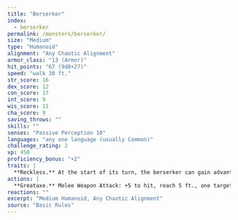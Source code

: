 ```yaml
---
title: "Berserker"
index:
  - berserker
permalink: /monsters/berserker/
size: "Medium"
type: "Humanoid"
alignment: "Any Chaotic Alignment"
armor_class: "13 (Armor)"
hit_points: "67 (9d8+27)"
speed: "walk 30 ft."
str_score: 16
dex_score: 12
con_score: 17
int_score: 9
wis_score: 11
cha_score: 9
saving_throws: ""
skills: ""
senses: "Passive Perception 10"
languages: "any one language (usually Common)"
challenge_rating: 2
xp: 450
proficiency_bonus: "+2"
traits: |
  **Reckless.** At the start of its turn, the berserker can gain advantage on all melee weapon attack rolls during that turn, but attack rolls against it have advantage until the start of its next turn.
actions: |
  **Greataxe.** Melee Weapon Attack: +5 to hit, reach 5 ft., one target. Hit: 9 (1d12 + 3) slashing damage.
reactions: ""
excerpt: "Medium Humanoid, Any Chaotic Alignment"
source: "Basic Rules"
---
```

